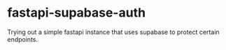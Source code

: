 # fastapi-supabase-auth
Trying out a simple fastapi instance that uses supabase to protect certain endpoints.
